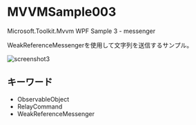 # MVVMSample003
Microsoft.Toolkit.Mvvm WPF Sample 3 - messenger

WeakReferenceMessengerを使用して文字列を送信するサンプル。

![screenshot3](https://user-images.githubusercontent.com/81235941/115361533-a14d6800-a1fb-11eb-895f-c784e4c029d9.png)

## キーワード

* ObservableObject
* RelayCommand
* WeakReferenceMessenger
